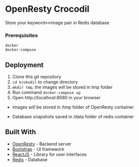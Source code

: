 # OpenResty Crocodil
Store your keyword<->image pair in Redis database

### Prerequisites
```
docker
docker-compose
```

## Deployment

1. Clone this git repository
2. `cd krokodil` to change directory
3. `mkdir tmp`, the images will be stored in tmp folder
3. Run command
`
docker-compose up
`
4. Open http://localhost:8080 in your browser

- Images will be stored in /tmp folder of OpenResty container

- Database snapshots saved in /data folder of redis container


## Built With

* [OpenResty](http://http://openresty.org/en/) - Backend server
* [Bootstrap](https://getbootstrap.com/) - UI framework
* [ReactJS](https://reactjs.org/) - Library for user interfaces
* [Redis](https://rometools.github.io/rome/) - Database

